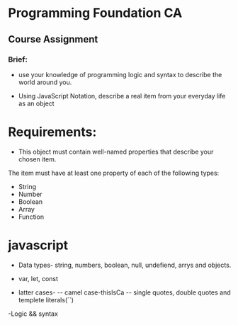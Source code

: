 # Programming Foundation CA

## Course Assignment

### Brief:

- use your knowledge of programming logic and syntax to describe the world around you.

- Using JavaScript Notation, describe a real item from your everyday life as an object

# Requirements:

- This object must contain well-named properties that describe your chosen item.

The item must have at least one property of each of the following types:

- String
- Number
- Boolean
- Array
- Function

# javascript

- Data types- string, numbers, boolean, null, undefiend, arrys and objects.

- var, let, const

- latter cases-
  -- camel case-thisIsCa
  -- single quotes, double quotes and templete literals(``)

-Logic && syntax

##
